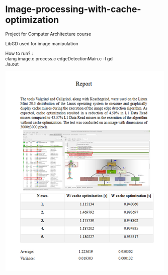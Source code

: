 # Image-processing-with-cache-optimization

Project for Computer Architecture course

LibGD used for image manipulation

How to run? :<br>
clang image.c process.c edgeDetectionMain.c -l gd <br>
./a.out

![Report](https://github.com/aleksandardrljaca/Image-processing-with-cache-optimization/blob/main/Image%20Edge%20Detection%20With%20Cache%20Optimization/report.png)
